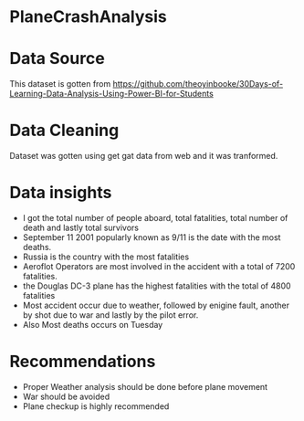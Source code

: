 # PlaneCrashAnalysis

# Data Source
This dataset is gotten from https://github.com/theoyinbooke/30Days-of-Learning-Data-Analysis-Using-Power-BI-for-Students

# Data Cleaning
Dataset was gotten using get gat data from web and it was tranformed.

# Data insights

* I got the total number of people aboard, total fatalities, total number of death and lastly total survivors
* September 11 2001 popularly known as 9/11 is the date with the most deaths.
* Russia is the country with the most fatalities
* Aeroflot Operators are most involved in the accident with a total of 7200 fatalities.
* the Douglas DC-3 plane has the highest fatalities with the total of 4800 fatalities
* Most accident occur due to weather, followed by enigine fault, another by shot due to war and lastly by the pilot error.
* Also Most deaths occurs on Tuesday

# Recommendations
* Proper Weather analysis should be done before plane movement
* War should be avoided
* Plane checkup is highly recommended

